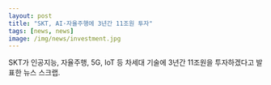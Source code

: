 ```yaml
---
layout: post
title: "SKT, AI·자율주행에 3년간 11조원 투자"
tags: [news, news]
image: /img/news/investment.jpg
---
```


SKT가 인공지능, 자율주행, 5G, IoT 등 차세대 기술에 3년간 11조원을 투자하겠다고 발표한 뉴스 스크랩.

